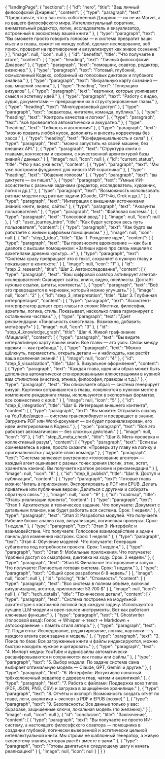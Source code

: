 {
  "landingPage": {
    "sections": [
      {
        "id": "hero",
        "title": "Ваш личный философский Джарвис",
        "content": [
          {
            "type": "paragraph",
            "text": "Представьте, что у вас есть собственный Джарвис — но не из Marvel, а из вашего философского мира. Интеллектуальный соратник, внимательный редактор, логик, исследователь и визуализатор, встроенный в экосистему вашей книги."
          },
          {
            "type": "paragraph",
            "text": "Вы сможете просто говорить голосом — и система превратит ваши мысли в главы, свяжет их между собой, сделает исследование, веб поиск, проверит на противоречия и визуализирует как живое сознание."
          }
        ],
        "image": null,
        "icon": null
      },
      {
        "id": "benefits",
        "title": "Что получаете в итоге",
        "content": [
          {
            "type": "heading",
            "text": "Личный философский Джарвис"
          },
          {
            "type": "paragraph",
            "text": "помощник, соавтор, редактор, визионер."
          },
          {
            "type": "paragraph",
            "text": "Готовый, глубокий, осмысленный Кодекс, собранный из голосовых диктовок и глубокого анализа."
          },
          {
            "type": "paragraph",
            "text": "Визуальную карту сознания — ваш мицелий знания."
          },
          {
            "type": "heading",
            "text": "Генерацию визуалов"
          },
          {
            "type": "paragraph",
            "text": "картинки, которые усиливают смысл и эстетику идей."
          },
          {
            "type": "paragraph",
            "text": "Работу с видео, аудио, документами — превращение их в структурированные главы."
          },
          {
            "type": "heading",
            "text": "Многоуровневый доступ"
          },
          {
            "type": "paragraph",
            "text": "редакторы, читатели, команда, публика."
          },
          {
            "type": "heading",
            "text": "Контроль качества и логики"
          },
          {
            "type": "paragraph",
            "text": "всё проверяется автоматически и аккуратно."
          },
          {
            "type": "heading",
            "text": "Гибкость и автономия"
          },
          {
            "type": "paragraph",
            "text": "можно править любой кусок, дополнять и вносить коррективы без хаоса."
          },
          {
            "type": "heading",
            "text": "Конфиденциальность и сила"
          },
          {
            "type": "paragraph",
            "text": "можно запустить на своей машине, без внешних API."
          },
          {
            "type": "paragraph",
            "text": "Структура книги с главами, контекстом и связями, с качественной архитектурой базы знаний / данных."
          }
        ],
        "image": null,
        "icon": null
      },
      {
        "id": "current_status",
        "title": "Что у вас уже есть",
        "content": [
          {
            "type": "paragraph",
            "text": "Мы уже построили фундамент для живого ИИ-соратника:"
          },
          {
            "type": "heading",
            "text": "Общение голосом"
          },
          {
            "type": "paragraph",
            "text": "вы диктуете — он пишет."
          },
          {
            "type": "paragraph",
            "text": "Умные ИИ-ассистенты с разными задачами (редактор, исследователь, художник, логик и др.)."
          },
          {
            "type": "paragraph",
            "text": "Возможность использовать разные модели под разные задачи (Claude, GPT-4o, Grok и др.)."
          },
          {
            "type": "paragraph",
            "text": "Интеграция с внешними источниками знаний: книги, видео, сайты."
          },
          {
            "type": "paragraph",
            "text": "Аккаунты пользователей."
          },
          {
            "type": "paragraph",
            "text": "Файловая система."
          },
          {
            "type": "paragraph",
            "text": "Голосовой ввод."
          }
        ],
        "image": null,
        "icon": null
      },
      {
        "id": "user_journey_intro",
        "title": "Как будет устроен весь путь пользователя",
        "content": [
          {
            "type": "paragraph",
            "text": "Как будто вы работаете с живым цифровым помощником."
          }
        ],
        "image": null,
        "icon": null
      },
      {
        "id": "step_1_idea",
        "title": "Шаг 1. Рождение идеи",
        "content": [
          {
            "type": "paragraph",
            "text": "Вы произносите вдохновение — как бы в диалоге с высшим помощником: «Запиши идею про связь мицелия с архетипами древних культур…»"
          },
          {
            "type": "paragraph",
            "text": "Система сразу превращает это в текст, сохраняет в нужную главу и показывает в контексте."
          }
        ],
        "image": null,
        "icon": "1"
      },
      {
        "id": "step_2_research",
        "title": "Шаг 2. Автоисследование",
        "content": [
          {
            "type": "paragraph",
            "text": "Ваш цифровой соавтор активирует агентов-исследователей: Сканирует сайты, книги, видео, плейлисты. Достаёт нужные ссылки, цитаты, контексты."
          },
          {
            "type": "paragraph",
            "text": "Всё это превращается в черновик, который можно улучшать."
          }
        ],
        "image": null,
        "icon": "2"
      },
      {
        "id": "step_3_interpretation",
        "title": "Шаг 3. Глубинная интерпретация",
        "content": [
          {
            "type": "paragraph",
            "text": "Ассистент-интерпретатор делает срез главы по слоям: Мистика, философия, архетипы, логика, стиль. Показывает, насколько глава гармонирует с остальными частями."
          },
          {
            "type": "paragraph",
            "text": "Даёт рекомендации: «Тональность сместилась. Возможно, добавить метафору?»"
          }
        ],
        "image": null,
        "icon": "3"
      },
      {
        "id": "step_4_knowledge_graph",
        "title": "Шаг 4. Живой граф-знание (Мицелий)",
        "content": [
          {
            "type": "paragraph",
            "text": "Вы видите интерактивную карту вашей книги: Все главы — это узлы. Связи между идеями — как грибница."
          },
          {
            "type": "paragraph",
            "text": "Можно щёлкнуть, переместить, открыть детали — и наблюдать, как растёт ваша вселенная знаний."
          }
        ],
        "image": null,
        "icon": "4"
      },
      {
        "id": "step_5_visualization",
        "title": "Шаг 5. Визуальное оформление",
        "content": [
          {
            "type": "paragraph",
            "text": "Каждая глава, идея или образ может быть дополнена автоматически сгенерированными иллюстрациями в нужной вам стилистике (мистика, этника, философия, гравюры и т.д.)."
          },
          {
            "type": "paragraph",
            "text": "Вы описываете образ — система генерирует визуал. Картинки встраиваются в главы, появляются в нужном месте в компоненте рендеринга главы, используются в экспортных форматах, все совместимо с epub."
          }
        ],
        "image": null,
        "icon": "5"
      },
      {
        "id": "step_6_integration",
        "title": "Шаг 6. Интеграция внешнего контента",
        "content": [
          {
            "type": "paragraph",
            "text": "Вы можете: Отправить ссылку на YouTube/видео — система транскрибирует и превращает в знание. Загрузить PDF или Word-документ — он будет проанализирован, его идеи интегрированы в Кодекс."
          },
          {
            "type": "paragraph",
            "text": "Всё это работает автоматически — без сложных действий."
          }
        ],
        "image": null,
        "icon": "6"
      },
      {
        "id": "step_8_meta_check",
        "title": "Шаг 8. Мета-проверка и коллективный разум",
        "content": [
          {
            "type": "paragraph",
            "text": "Если вы сомневаетесь в идее, просто скажите: «Проверь эту главу на логику и оригинальность» / задайте свою команду."
          },
          {
            "type": "paragraph",
            "text": "Система запускает внутреннее «голосование агентов» — каждый агент оценивает с разных точек зрения (логик, этик, эстет, хранитель канона). Вы получаете краткое резюме и рекомендации."
          }
        ],
        "image": null,
        "icon": "8"
      },
      {
        "id": "step_9_publish",
        "title": "Шаг 9. Доступ и публикация",
        "content": [
          {
            "type": "paragraph",
            "text": "Готовые главы можно: Читать в приложении. Экспортировать в PDF или EPUB. Делать приватные или публичные версии. Делиться с другими и собирать обратную связь."
          }
        ],
        "image": null,
        "icon": "9"
      },
      {
        "id": "roadmap",
        "title": "Этапы реализации проекта",
        "content": [
          {
            "type": "paragraph",
            "text": "Этап 1: Архитектура и техническое задание. Что получаете: Документ с детальным планом, как будет работать вся система. Срок: 1 неделя."
          },
          {
            "type": "paragraph",
            "text": "Этап 2: Разработка модулей. Что получаете: Рабочие блоки: анализ глав, визуализация, логическая проверка. Срок: 1 неделя."
          },
          {
            "type": "paragraph",
            "text": "Этап 3: Интерфейс и взаимодействие. Что получаете: Голосовое взаимодействие и админ панель для изменения настроек. Срок: 1 неделя."
          },
          {
            "type": "paragraph",
            "text": "Этап 4: Обучение моделей. Что получаете: Генерация субагентов под потребности проекта. Срок: 1 неделя."
          },
          {
            "type": "paragraph",
            "text": "Этап 5: Мобильные приложения. Что получаете: Удобный доступ со смартфона, диктовка на ходу. Срок: 2 недели."
          },
          {
            "type": "paragraph",
            "text": "Этап 6: Финальное тестирование и запуск. Что получаете: Полностью готовая система. Срок: 1 неделя."
          },
           {
            "type": "paragraph",
            "text": "Общий срок разработки 6-8 недель."
          }
        ],
        "image": null,
        "icon": null
      },
      {
        "id": "pricing",
        "title": "Стоимость",
        "content": [
          {
            "type": "paragraph",
            "text": "Вся система в полном объёме, включая визуализацию, агентов, приложение: 53 700 $"
          }
        ],
        "image": null,
        "icon": null
      },
      {
        "id": "tech_details",
        "title": "Технические детали",
        "content": [
          {
            "type": "paragraph",
            "text": "Система построена на модульной архитектуре с кастомной логикой под каждую задачу. Используются лучшие LLM-модели и open-source инструменты. Вот как работают ключевые функции:"
          },
          {
            "type": "paragraph",
            "text": "1. Ghostwriter (голосовой ввод): Голос → Whisper → текст → Markdown + автосохранение + память стиля автора."
          },
          {
            "type": "paragraph",
            "text": "2. Подагенты: Исследование, редактирование, логика, картинки — у каждого агента своя задача и модель."
          },
          {
            "type": "paragraph",
            "text": "3. Поиск по базе: Все загруженные книги и файлы индексируются, можно быстро находить нужное и цитировать."
          },
          {
            "type": "paragraph",
            "text": "4. Импорт медиа: YouTube и аудиофайлы автоматически расшифровываются и сохраняются как главы или файлы."
          },
          {
            "type": "paragraph",
            "text": "5. Выбор модели: По задаче система сама выбирает оптимальную модель — Claude, GPT, Gemini и другие."
          },
          {
            "type": "paragraph",
            "text": "6. Интерфейс: Интуитивно понятный трёхколоночный редактор с деревом глав, чатом и аналитикой."
          },
          {
            "type": "paragraph",
            "text": "7. Работа с файлами: Поддержка всех типов (PDF, JSON, PNG, CSV) и загрузка в защищённое хранилище."
          },
          {
            "type": "paragraph",
            "text": "8. Отчёты и экспорт: Возможность создать отчёт по главе, логи, аналитика + экспорт в PDF и EPUB (позже)."
          },
          {
            "type": "paragraph",
            "text": "9. Безопасность: Все данные только у вас: Supabase, защищённые ключи, локальная модель (по желанию)."
          }
        ],
        "image": null,
        "icon": null
      },
      {
        "id": "conclusion",
        "title": "Заключение",
        "content": [
          {
            "type": "paragraph",
            "text": "Вы получаете не просто ИИ-систему, а настоящего философского соавтора — помощника в создании глубокой, логически выверенной и эстетически цельной интеллектуальной книги. Мы строим не шаблонный генератор, а живую экосистему знания, которая растёт вместе с вами."
          },
          {
            "type": "paragraph",
            "text": "Готовы двигаться к следующему шагу и начать реализацию!"
          }
        ],
        "image": null,
        "icon": null
      }
    ]
  }
}
